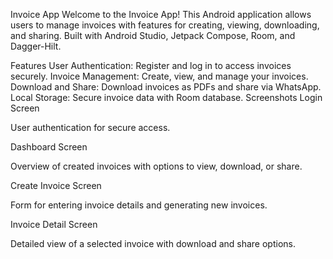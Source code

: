 Invoice App
Welcome to the Invoice App! This Android application allows users to manage invoices with features for creating, viewing, downloading, and sharing. Built with Android Studio, Jetpack Compose, Room, and Dagger-Hilt.

Features
User Authentication: Register and log in to access invoices securely.
Invoice Management: Create, view, and manage your invoices.
Download and Share: Download invoices as PDFs and share via WhatsApp.
Local Storage: Secure invoice data with Room database.
Screenshots
Login Screen

User authentication for secure access.

Dashboard Screen

Overview of created invoices with options to view, download, or share.

Create Invoice Screen

Form for entering invoice details and generating new invoices.

Invoice Detail Screen

Detailed view of a selected invoice with download and share options.
